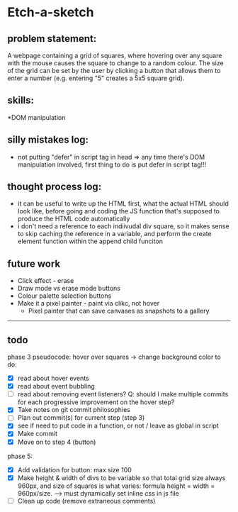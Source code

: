 # Etch-a-sketch

## problem statement: 
A webpage containing a grid of squares, where hovering over any square with the mouse causes the square to change to a random colour. 
The size of the grid can be set by the user by clicking a button that allows them to enter a number (e.g. entering "5" creates a 5x5 square grid).

## skills: 
*DOM manipulation

## silly mistakes log: 
* not putting "defer" in script tag in head => any time there's DOM manipulation involved, first thing to do is put defer in script tag!!!  

## thought process log: 
* it can be useful to write up the HTML first, what the actual HTML should look like, before going and coding the JS function that's supposed to produce the HTML code automatically 
* i don't need a reference to each indiivudal div square, so it makes sense to skip caching the reference in a variable, and perform the create element function within the append child funciton 

## future work 
* Click effect - erase 
* Draw mode vs erase mode buttons 
* Colour palette selection buttons 
* Make it a pixel painter - paint via clikc, not hover 
    * Pixel painter that can save canvases as snapshots to a gallery  

---
## todo 
phase 3 pseudocode: 
hover over squares -> change background color 
to do:
- [X] read about hover events 
- [X] read about event bubbling
- [ ] read about removing event listeners?
Q: should I make multiple commits for each progressive improvement on the hover step?
- [X] Take notes on git commit philosophies
- [ ] Plan out commit(s) for current step (step 3)  
- [X] see if need to put code in a function, or not / leave as global in script 
- [X] Make commit 
- [X] Move on to step 4 (button)

phase 5:
- [X] Add validation for button: max size 100 
- [X] Make height & width of divs to be variable so that total grid size always 960px, and size of squares is what varies: formula height = width = 960px/size. --> must dynamically set inline css in js file 
- [ ] Clean up code (remove extraneous comments) 
